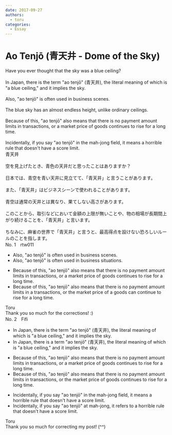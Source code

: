 ```yaml
---
date: 2017-09-27
authors:
  - toru
categories:
  - Essay
---
```


<h1 id="subject_show">Ao Tenjō (青天井 - Dome of the Sky)</h1>
<div class="date" hidden>Sep 27, 2017 14:41</div>
<div id="post"><div id="body_show_ori">
Have you ever thought that the sky was a blue ceiling?<br/><br/>In Japan, there is the term "ao tenjō" (青天井), the literal meaning of which is "a blue ceiling," and it implies the sky.<br/><br/>Also, "ao tenjō" is often used in business scenes.<br/><br/>The blue sky has an almost endless height, unlike ordinary ceilings.<br/><br/>Because of this, "ao tenjō" also means that there is no payment amount limits in transactions, or a market price of goods continues to rise for a long time.<br/><br/>Incidentally, if you say "ao tenjō" in the mah-jong field, it means a horrible rule that doesn't have a score limit.
</div></div>

<!-- more -->

<div id="post_ja"><div id="body_show_mo">
青天井<br/><br/>空を見上げたとき、青色の天井だと思ったことはありますか？<br/><br/>日本では、青空を青い天井に見立てて、「青天井」と言うことがあります。<br/><br/>また、「青天井」はビジネスシーンで使われることがあります。<br/><br/>青空は通常の天井とは異なり、果てしない高さがあります。<br/><br/>このことから、取引などにおいて金額の上限が無いことや、物の相場が長期間上がり続けることを、「青天井」と言います。<br/><br/>ちなみに、麻雀の世界で「青天井」と言うと、最高得点を設けない恐ろしいルールのことを指します。
</div></div>
<div id="block"><div class="first_name"> No. 1　<span class="just_name">rtw011</span></div><div id="block2">
<ul class="correction_field">
<li class="incorrect">Also, "ao tenjō" is often used in business scenes.</li>
<li class="corrected correct">
Also, "ao tenjō" is often used in business <span class="f_red">situations.</span>
</li>
</ul>
<ul class="correction_field">
<li class="incorrect">Because of this, "ao tenjō" also means that there is no payment amount limits in transactions, or a market price of goods continues to rise for a long time.</li>
<li class="corrected correct">
Because of this, "ao tenjō" also means that there is no payment amount limit<span class="sline">s</span> in<span class="f_red"> a</span> transaction<span class="sline">s</span>, or<span class="f_red"> the</span> market price of <span class="f_red">a</span> good<span class="sline">s</span> <span class="f_red">can continue </span>to rise for a long time.
</li>
</ul>
</div><div class="name"><span class="just_name">Toru</span><br>
Thank you so much for the corrections! :)
</div>
</div>
<div id="block"><div class="first_name"> No. 2　<span class="just_name">Fifi</span></div><div id="block2">
<ul class="correction_field">
<li class="incorrect">In Japan, there is the term "ao tenjō" (青天井), the literal meaning of which is "a blue ceiling," and it implies the sky.</li>
<li class="corrected correct">
In Japan, there is <span class="f_red">a</span> term "ao tenjō" (青天井), the literal meaning of which is "a blue ceiling," and it implies the sky.
</li>
</ul>
<ul class="correction_field">
<li class="incorrect">Because of this, "ao tenjō" also means that there is no payment amount limits in transactions, or a market price of goods continues to rise for a long time.</li>
<li class="corrected correct">
Because of this, "ao tenjō" also means that there is no payment<span class="f_blue"><span class="sline"> amount</span></span> limit<span class="f_red"><span class="sline">s</span></span> in transactions, or <span class="f_red">the</span> market price of goods continues to rise for a long time.
</li>
</ul>
<ul class="correction_field">
<li class="incorrect">Incidentally, if you say "ao tenjō" in the mah-jong field, it means a horrible rule that doesn't have a score limit.</li>
<li class="corrected correct">
Incidentally, if you say "ao tenjō"<span class="f_red"> at mah-jong,</span> it <span class="f_red">refers to</span> a horrible rule that doesn't have a score limit.
</li>
</ul>
</div><div class="name"><span class="just_name">Toru</span><br>
Thank you so much for correcting my post! (^^)
</div>
</div>

